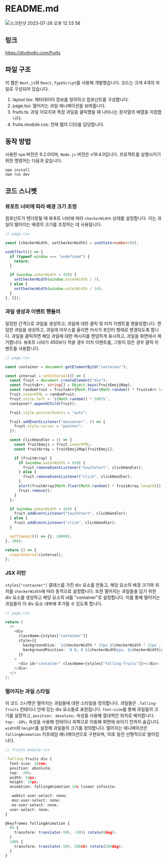# README.md

![스크린샷 2023-07-26 오후 12 53 58](https://github.com/minumsa/divdivdiv/assets/83910706/72f14ff0-a9ac-46a7-a983-83980dadd827)

## 링크

https://divdivdiv.com/fruits

## 파일 구조

이 웹은 `Next.js`와 `React`, `TypeScript`를 사용해 개발했습니다. 코드는 크게 4개의 파일로 구성되어 있습니다.

1. layout.tsx: 메타데이터 정보를 정의하고 컴포넌트를 구성합니다.
2. page.tsx: 떨어지는 과일 애니메이션을 보여줍니다.
3. fruits.ts: 과일 이모지와 특정 과일을 클릭했을 때 나타나는 문자열의 배열을 저장합니다.
4. fruits.module.css: 전체 웹의 CSS를 담당합니다.

## 동작 방법

사용한 `npm` 버전은 9.2.0이며, `Node.js` 버전은 v19.4.0입니다. 프로젝트를 실행시키기 위한 명령어는 다음과 같습니다.

```shell
npm install
npm run dev
```

## 코드 스니펫

### 뷰포트 너비에 따라 배경 크기 조정

컴포넌트가 렌더링될 때 뷰포트 너비에 따라 `checkerWidth` 상태를 설정합니다. 이는 과일이 떨어지는 배경의 크기를 조정하는 데 사용됩니다.

```typescript
// page.tsx

const [checkerWidth, setCheckerWidth] = useState<number>(0);

useEffect(() => {
  if (typeof window === "undefined") {
    return;
  }

  if (window.outerWidth < 450) {
    setCheckerWidth(window.outerWidth / 7);
  } else {
    setCheckerWidth(window.outerWidth / 14);
  }
}, []);
```

### 과일 생성과 이벤트 핸들러

일정한 간격으로 과일을 생성하고, 과일에 대한 클릭 및 터치 이벤트를 핸들링합니다. 랜덤한 과일을 생성하고, 과일에 마우스를 올리면 커서가 포인터 형태로 변경되도록 합니다. 과일을 클릭하면 해당 과일에 대한 메시지를 랜덤하게 표시하고, 과일을 화면에서 제거합니다. 뷰포트 너비가 450보다 작을 경우 터치 이벤트를, 그렇지 않은 경우 클릭 이벤트를 사용합니다.

```typescript
// page.tsx

const container = document.getElementById("container");

const interval = setInterval(() => {
  const fruit = document.createElement("div");
  const fruitsArr: string[] = Object.keys(fruitEmojiMap);
  const randomFruit = fruitsArr[Math.floor(Math.random() * fruitsArr.length)];
  fruit.innerHTML = randomFruit;
  fruit.style.left = `${Math.random() * 100}%`;
  container?.appendChild(fruit);

  fruit.style.pointerEvents = "auto";

  fruit.addEventListener("mouseover", () => {
    fruit.style.cursor = "pointer";
  });

  const clickHandler = () => {
    const fruitEmoji = fruit.innerHTML;
    const fruitArray = fruitEmojiMap[fruitEmoji];

    if (fruitArray) {
      if (window.outerWidth < 450) {
        fruit.removeEventListener("touchstart", clickHandler);
      } else {
        fruit.removeEventListener("click", clickHandler);
      }
      alert(fruitArray[Math.floor(Math.random() * fruitArray.length)]);
      fruit.remove();
    }
  };

  if (window.outerWidth < 450) {
    fruit.addEventListener("touchstart", clickHandler);
  } else {
    fruit.addEventListener("click", clickHandler);
  }

  setTimeout(() => {}, 10000);
}, 300);

return () => {
  clearInterval(interval);
};
```

### JSX 리턴

`styles["container"]` 클래스를 가진 div 요소를 만들고, 해당 요소의 배경 크기와 위치를 `checkerWidth`에 따라 동적으로 설정합니다. 또한 떨어지는 과일들을 담기 위한 div 요소를 생성하고 해당 요소의 id를 "container"로 설정합니다. 이를 통해 떨어지는 과일들이 이 div 요소 내부에 추가될 수 있도록 합니다.

```typescript
// page.tsx

return (
  <>
    <div
      className={styles["container"]}
      style={{
        backgroundSize: `${checkerWidth * 2}px ${checkerWidth * 2}px`,
        backgroundPosition: `0 0, 0 ${checkerWidth}px, ${checkerWidth}px -${checkerWidth}px, -${checkerWidth}px 0px`,
      }}
    >
      <div id="container" className={styles["falling-fruits"]}></div>
    </div>
  </>
);
```

### 떨어지는 과일 스타일

이 코드 스니펫은 떨어지는 과일들에 대한 스타일을 정의합니다. 과일들은 `.falling-fruits` 컨테이너 안에 있는 div 요소들로 표현됩니다. `font-size`를 통해 과일들의 크기를 설정하고, `position: absolute;` 속성을 사용해 절대적인 위치로 배치합니다. `top: -20%;` 속성을 사용해 컨테이너 위쪽으로 이동해 화면에 보이기 전까지 숨깁니다. `width`와 `height`를 설정해 과일들의 크기를 정의합니다. 떨어지는 애니메이션은 `fallingAnimation` 키프레임 애니메이션으로 구현되며, 10초 동안 선형적으로 떨어집니다.

```typescript
// fruits.module.css

.falling-fruits div {
  font-size: 10rem;
  position: absolute;
  top: -20%;
  width: 10px;
  height: 10px;
  animation: fallingAnimation 10s linear infinite;

  -webkit-user-select: none;
  -moz-user-select: none;
  -ms-user-select: none;
  user-select: none;
}

@keyframes fallingAnimation {
  0% {
    transform: translate(-50%, -50%) rotate(0deg);
  }
  100% {
    transform: translate(-50%, 200vh) rotate(200deg);
  }
}
```
